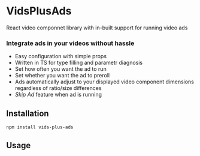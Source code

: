 # VidsPlusAds

React video componnet library with in-built support for running video ads

### Integrate ads in your videos without hassle
- Easy configuration with simple props
- Written in TS for type filling and parametr diagnosis
- Set how often you want the ad to run
- Set whether you want the ad to preroll
- Ads automatically adjust to your displayed video component dimensions regardless of ratio/size differences
- *Skip Ad* feature when ad is running

## Installation

`npm install vids-plus-ads`

## Usage

